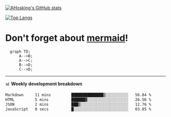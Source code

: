 [![AHosking's GitHub stats](https://github-readme-stats.vercel.app/api?username=ahosking&count_private=true&show_icons=true&theme=onedark&hide_rank=true&include_all_commits=true)](https://github.com/ahosking)

[![Top Langs](https://github-readme-stats.vercel.app/api/top-langs/?username=ahosking&layout=compact&theme=onedark)](https://github.com/ahosking)


# Don't forget about [mermaid](https://github.blog/2022-02-14-include-diagrams-markdown-files-mermaid/)!

```mermaid
  graph TD;
      A-->B;
      A-->C;
      B-->D;
      C-->D;
```
-------

📊 **Weekly development breakdown**

<!--START_SECTION:waka-->

```txt
Markdown     11 mins         ██████████████▒░░░░░░░░░░   56.84 %
HTML         5 mins          ██████▓░░░░░░░░░░░░░░░░░░   26.56 %
JSON         2 mins          ███▒░░░░░░░░░░░░░░░░░░░░░   12.76 %
JavaScript   0 secs          █░░░░░░░░░░░░░░░░░░░░░░░░   03.85 %
```

<!--END_SECTION:waka-->
